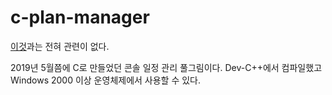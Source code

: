 # c-plan-manager
[이것](https://github.com/gdl-888/Plan-Manager)과는 전혀 관련이 없다.

2019년 5월쯤에 C로 만들었던 콘솔 일정 관리 풀그림이다. Dev-C++에서 컴파일했고 Windows 2000 이상 운영체제에서 사용할 수 있다.
